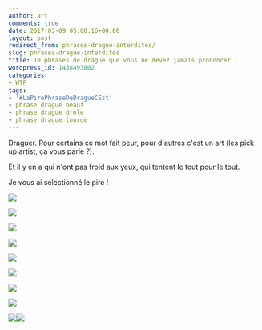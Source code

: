 ```yaml
---
author: art
comments: true
date: 2017-03-09 05:00:16+00:00
layout: post
redirect_from: phrases-drague-interdites/
slug: phrases-drague-interdites
title: 10 phrases de drague que vous ne devez jamais prononcer !
wordpress_id: 1438493802
categories:
- WTF
tags:
- '#LaPirePhraseDeDragueCEst'
- phrase drague beauf
- phrase drague drole
- phrase drague lourde
---
```


Draguer. Pour certains ce mot fait peur, pour d'autres c'est un art (les pick up artist, ça vous parle ?).

Et il y en a qui n'ont pas froid aux yeux, qui tentent le tout pour le tout.

Je vous ai sélectionné le pire !<!-- more -->

[![](https://static.irz.fr/2017/03/001-google.png)](https://irz.fr/recherche?q=001-google)

[![](https://static.irz.fr/2017/03/002-le-plein.png)](https://irz.fr/recherche?q=002-le-plein)

[![](https://static.irz.fr/2017/03/003-pires-phrases-de-drague-en-boite.png)](https://irz.fr/recherche?q=003-pires-phrases-de-drague-en-boite)

[![](https://static.irz.fr/2017/03/004-pires-phrases-de-drague-burger.png)](https://irz.fr/recherche?q=004-pires-phrases-de-drague-burger)

[![](https://static.irz.fr/2017/03/005-pires-phrases-de-drague-premier-regard-beauf.png)](https://irz.fr/recherche?q=005-pires-phrases-de-drague-premier-regard-beauf)

[![](https://static.irz.fr/2017/03/006-pires-phrases-de-drague-ghb-drole-beauf-1.png)](https://irz.fr/recherche?q=006-pires-phrases-de-drague-ghb-drole-beauf-2)

[![](https://static.irz.fr/2017/03/007-pires-phrases-de-drague-juif-drole-beauf.png)](https://irz.fr/recherche?q=007-pires-phrases-de-drague-juif-drole-beauf)

[![](https://static.irz.fr/2017/03/008-pires-phrases-de-drague-william-arcahon-drole-beauf.png)](https://irz.fr/recherche?q=008-pires-phrases-de-drague-william-arcahon-drole-beauf)

[![](https://static.irz.fr/2017/03/009-pires-phrases-de-drague-grignoter-drole-beauf.png)](https://irz.fr/recherche?q=009-pires-phrases-de-drague-grignoter-drole-beauf)[![](https://static.irz.fr/2017/03/010-pires-phrases-de-drague-capote-latex-drole-beauf-1.png)](https://irz.fr/recherche?q=010-pires-phrases-de-drague-capote-latex-drole-beauf-2)
